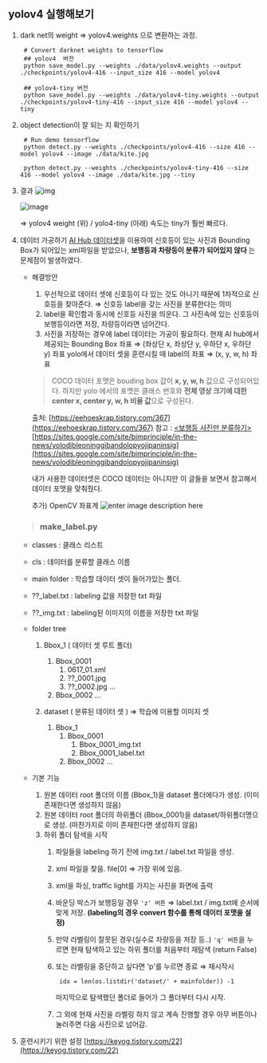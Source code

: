 
## yolov4 실행해보기

1) dark net의 weight ⇒ yolov4.weights 으로 변환하는 과정.

		# Convert darknet weights to tensorflow
		## yolov4  버전
		python save_model.py --weights ./data/yolov4.weights --output ./checkpoints/yolov4-416 --input_size 416 --model yolov4 

		## yolov4-tiny 버전
		python save_model.py --weights ./data/yolov4-tiny.weights --output ./checkpoints/yolov4-tiny-416 --input_size 416 --model yolov4 --tiny
	
2) object detection이 잘 되는 지 확인하기

		# Run demo tensorflow
		python detect.py --weights ./checkpoints/yolov4-416 --size 416 --model yolov4 --image ./data/kite.jpg

		python detect.py --weights ./checkpoints/yolov4-tiny-416 --size 416 --model yolov4 --image ./data/kite.jpg --tiny

3) 결과
	![img](https://github.com/kairess/tensorflow-yolov4-tflite/raw/master/result.png)

	![image](https://user-images.githubusercontent.com/34594339/89185473-3f998f00-d5d5-11ea-99f7-45c37f85e8f0.png)

	⇒ yolov4 weight (위) / yolo4-tiny (아래)
	속도는 tiny가 훨씬 빠르다.


1) 데이터 가공하기
[AI Hub 데이터셋](http://www.aihub.or.kr/aidata/136)을 이용하여 신호등이 있는 사진과 Bounding Box가 되어있는 xml파일을 받았으나, **보행등과 차량등이 분류가 되어있지 않다** 는 문제점이 발생하였다.
	- 해결방안
		1) 우선적으로 데이터 셋에 신호등이 다 있는 것도 아니기 때문에 1차적으로 신호등을 찾아준다.
		⇒ 신호등 label을 갖는 사진을 분류한다는 의미
		2) label을 확인함과 동시에 신호등 사진을 띄운다. 그 사진속에 있는 신호등이 보행등이라면 저장, 차량등이라면 넘어간다.
		3) 사진을 저장하는 경우에 label 데이터는 가공이 필요하다.
		현재 AI hub에서 제공되는 Bounding Box  좌표 ⇒ (좌상단 x, 좌상단 y, 우하단 x, 우하단 y) 좌표
		yolo에서 데이터 셋을 훈련시킬 때 label의 좌표 ⇒ (x, y, w, h) 좌표
		
		
		> COCO 데이터 포맷은 bouding box 값이  **x, y, w, h**  값으로 구성되어있다.
하지만 yolo 에서의 포맷은 클래스 번호와  **전체 영상 크기에 대한 center x, center y, w, h 비율 값**으로 구성된다.

		출처: [https://eehoeskrap.tistory.com/367](https://eehoeskrap.tistory.com/367) 
		참고 : [<보행등 사진만 분류하기>](https://github.com/Guanghan/darknet/blob/master/scripts/convert.py)
		[https://sites.google.com/site/bimprinciple/in-the-news/yolodibleoninggibandolopyojipaninsig](https://sites.google.com/site/bimprinciple/in-the-news/yolodibleoninggibandolopyojipaninsig)
	
		내가 사용한 데이터셋은 COCO 데이터는 아니지만 이 글들을 보면서 참고해서 데이터 포맷을 맞춰줬다.

		추가)  OpenCV 좌표계
			![enter image description here](https://lh4.googleusercontent.com/ndFH6A225tFLWb7JwjyMmn539c4e1c1CmU7w4hQD6j-uO9K4diKfZ-FDr8LFuKa9oad9IaunhXRz0kD0JoRbeRV4gzUpS0ELyPKMIlpXs9FgvbJZiNGreGvWQAlMnYnRkqzo8Vlh)

		
	> ### make_label.py
	- classes : 클래스 리스트
	- cls : 데이터를 분류할 클래스 이름
	- main folder : 학습할 데이터 셋이 들어가있는 폴더.
	- ??_label.txt : labeling 값을 저장한 txt 파일
	- ??_img.txt : labeling된 이미지의 이름을 저장한 txt 파일

	- folder tree
		1) Bbox_1 ( 데이터 셋 루트 폴더)
			1) Bbox_0001
				1) 0617_01.xml
				2) ??_0001.jpg
				3) ??_0002.jpg
					...
			2) Bbox_0002
				...

		2) dataset ( 분류된 데이터 셋 ) ⇒ 학습에 이용할 이미지 셋
			1) Bbox_1
				1) Bbox_0001
					1) Bbox_0001_img.txt 
					2) Bbox_0001_label.txt 
				2) Bbox_0002
				...

	- 기본 기능
		1. 원본 데이터 root 폴더의 이름 (Bbox_1)을 dataset 폴더에다가 생성.
			(이미 존재한다면 생성하지 않음)
		2.  원본 데이터 root 폴더의 하위폴더 (Bbox_0001)을 dataset/하위폴더명으로 생성.
			(마찬가지로 이미 존재한다면 생성하지 않음)
		3. 하위 폴더 탐색을 시작
			1. 파일들을 labeling 하기 전에 img.txt / label.txt 파일을 생성.
			2. xml 파일을 찾음. file[0] ⇒ 가장 위에 있음.
			3. xml을 파싱, traffic light를 가지는 사진을 화면에 출력
			4. 바운딩 박스가 보행등일 경우 ``'z' 버튼`` ⇒ label.txt / img.txt에 순서에 맞게 저장.
				**(labeling의 경우 convert 함수를 통해 데이터 포맷을 설정)**
			5. 만약 라벨링이 잘못된 경우(실수로 차량등을 저장 등..) ``'q' 버튼``을 누르면 현재 탐색하고 있는 하위 폴더를 처음부터 재탐색 (return False)
			6. 또는 라벨링을 중단하고 싶다면 'p'를 누르면 종료
			⇒ 재시작시 

					idx = len(os.listdir('dataset/' + mainfolder)) -1

				마지막으로 탐색했던 폴더로 들어가 그 폴더부터 다시 시작.
			7. 그 외에 현재 사진을 라벨링 하지 않고 계속 진행할 경우 아무 버튼이나 눌러주면 다음 사진으로 넘어감.
			
2) 훈련시키기 위한 설정
[https://keyog.tistory.com/22](https://keyog.tistory.com/22)

